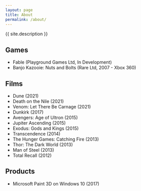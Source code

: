 ```yaml
---
layout: page
title: About
permalink: /about/
---
```


{{ site.description }}

Games
-----

* Fable (Playground Games Ltd, In Development)
* Banjo Kazooie: Nuts and Bolts (Rare Ltd, 2007 - Xbox 360)

Films
-----

* Dune (2021)
* Death on the Nile (2021)
* Venom: Let There Be Carnage (2021)
* Dunkirk (2017)
* Avengers: Age of Ultron (2015)
* Jupiter Ascending (2015)
* Exodus: Gods and Kings (2015)
* Transcendence (2014)
* The Hunger Games: Catching Fire (2013)
* Thor: The Dark World (2013)
* Man of Steel (2013)
* Total Recall (2012)

Products
--------

* Microsoft Paint 3D on Windows 10 (2017)


